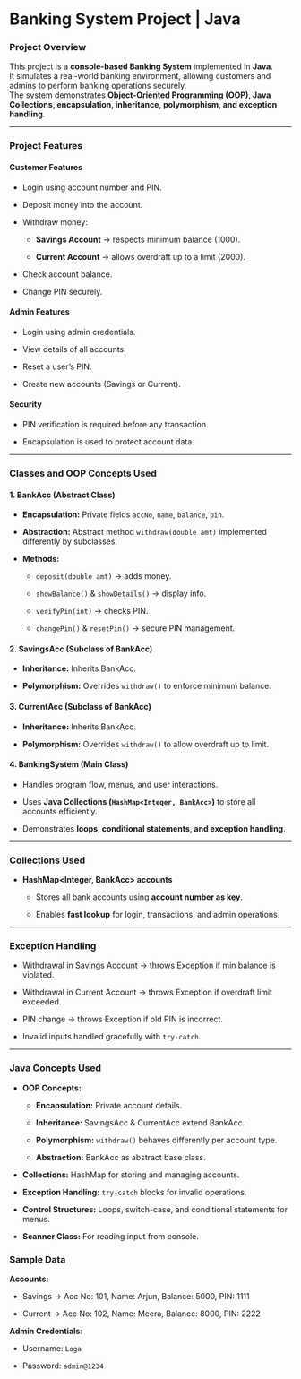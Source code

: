 # **Banking System Project | Java**

### **Project Overview**

This project is a **console-based Banking System** implemented in **Java**.  
 It simulates a real-world banking environment, allowing customers and admins to perform banking operations securely.  
 The system demonstrates **Object-Oriented Programming (OOP), Java Collections, encapsulation, inheritance, polymorphism, and exception handling**.

---

### **Project Features**

#### **Customer Features**

* Login using account number and PIN.

* Deposit money into the account.

* Withdraw money:

  * **Savings Account** → respects minimum balance (1000).

  * **Current Account** → allows overdraft up to a limit (2000).

* Check account balance.

* Change PIN securely.

#### **Admin Features**

* Login using admin credentials.

* View details of all accounts.

* Reset a user’s PIN.

* Create new accounts (Savings or Current).

#### **Security**

* PIN verification is required before any transaction.

* Encapsulation is used to protect account data.

---

### **Classes and OOP Concepts Used**

#### **1\. BankAcc (Abstract Class)**

* **Encapsulation:** Private fields `accNo`, `name`, `balance`, `pin`.

* **Abstraction:** Abstract method `withdraw(double amt)` implemented differently by subclasses.

* **Methods:**

  * `deposit(double amt)` → adds money.

  * `showBalance()` & `showDetails()` → display info.

  * `verifyPin(int)` → checks PIN.

  * `changePin()` & `resetPin()` → secure PIN management.

#### **2\. SavingsAcc (Subclass of BankAcc)**

* **Inheritance:** Inherits BankAcc.

* **Polymorphism:** Overrides `withdraw()` to enforce minimum balance.

#### **3\. CurrentAcc (Subclass of BankAcc)**

* **Inheritance:** Inherits BankAcc.

* **Polymorphism:** Overrides `withdraw()` to allow overdraft up to limit.

#### **4\. BankingSystem (Main Class)**

* Handles program flow, menus, and user interactions.

* Uses **Java Collections (`HashMap<Integer, BankAcc>`)** to store all accounts efficiently.

* Demonstrates **loops, conditional statements, and exception handling**.

---

### **Collections Used**

* **HashMap\<Integer, BankAcc\> accounts**

  * Stores all bank accounts using **account number as key**.

  * Enables **fast lookup** for login, transactions, and admin operations.

---

### **Exception Handling**

* Withdrawal in Savings Account → throws Exception if min balance is violated.

* Withdrawal in Current Account → throws Exception if overdraft limit exceeded.

* PIN change → throws Exception if old PIN is incorrect.

* Invalid inputs handled gracefully with `try-catch`.

---

### **Java Concepts Used**

* **OOP Concepts:**

  * **Encapsulation:** Private account details.

  * **Inheritance:** SavingsAcc & CurrentAcc extend BankAcc.

  * **Polymorphism:** `withdraw()` behaves differently per account type.

  * **Abstraction:** BankAcc as abstract base class.

* **Collections:** HashMap for storing and managing accounts.

* **Exception Handling:** `try-catch` blocks for invalid operations.

* **Control Structures:** Loops, switch-case, and conditional statements for menus.

* **Scanner Class:** For reading input from console.

### **Sample Data**

**Accounts:**

* Savings → Acc No: 101, Name: Arjun, Balance: 5000, PIN: 1111

* Current → Acc No: 102, Name: Meera, Balance: 8000, PIN: 2222

**Admin Credentials:**

* Username: `Loga`

* Password: `admin@1234`

